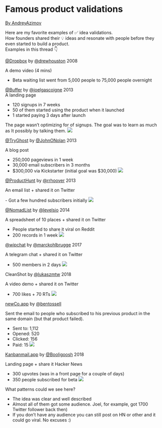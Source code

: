 # Famous product validations

[By AndreyAzimov](https://twitter.com/AndreyAzimov/status/1022374216702734336
)


Here are my favorite examples of ✅ idea validations.    
How founders shared their 💡 ideas and resonate with people before they even started to build a product.    
Examples in this thread 👇

[@Dropbox](https://twitter.com/Dropbox) by [@drewhouston](https://twitter.com/drewhouston) 2008  
  
A demo video (4 mins)  

- Beta waiting list went from 5,000 people to 75,000 people overnight  
  

[@Buffer](https://twitter.com/buffer) by [@joelgascoigne](https://twitter.com/joelgascoigne) 2013  
A landing page  
  
- 120 signups in 7 weeks  
- 50 of them started using the product when it launched  
- 1 started paying 3 days after launch  
  
The page wasn’t optimizing for of signups. The goal was to learn as much as It possibly by talking them. [![](https://pbs.twimg.com/media/DjA0ksyVsAA2rEs.jpg)](https://pbs.twimg.com/media/DjA0ksyVsAA2rEs.jpg)

[@TryGhost](https://twitter.com/TryGhost) by [@JohnONolan](https://twitter.com/JohnONolan) 2013  
  
A blog post  
  
- 250,000 pageviews in 1 week  
- 30,000 email subscribers in 3 months  
- $300,000 via Kickstarter (initial goal was $30,000) [![](https://pbs.twimg.com/media/DjA0zcdU4AA3x33.jpg)](https://pbs.twimg.com/media/DjA0zcdU4AA3x33.jpg)

[@ProductHunt](https://twitter.com/ProductHunt) by [@rrhoover](https://twitter.com/rrhoover) 2013  
  
An email list + shared it on Twitter  
  
\- Got a few hundred subscribers initially [![](https://pbs.twimg.com/media/DjA1MsSUcAAR_cz.jpg)](https://pbs.twimg.com/media/DjA1MsSUcAAR_cz.jpg)

[@NomadList](https://twitter.com/NomadList) by [@levelsio](https://twitter.com/levelsio) 2014  
  
A spreadsheet of 10 places + shared it on Twitter  
  
- People started to share it viral on Reddit  
- 200 records in 1 week [![](https://pbs.twimg.com/media/DjA1bYpUwAYkzlI.jpg)](https://pbs.twimg.com/media/DjA1bYpUwAYkzlI.jpg)

[@wipchat](https://twitter.com/wipchat) by [@marckohlbrugge](https://twitter.com/marckohlbrugge) 2017  
  
A telegram chat + shared it on Twitter  
  
- 500 members in 2 days [![](https://pbs.twimg.com/media/DjA2AqWVsAExD8k.jpg)](https://pbs.twimg.com/media/DjA2AqWVsAExD8k.jpg)

CleanShot by [@lukaszmtw](https://twitter.com/lukaszmtw) 2018  
  
A video demo + shared it on Twitter  
  
- 700 likes + 70 RTs [![](https://pbs.twimg.com/media/DjA2sznUwAAZyOy.jpg)](https://pbs.twimg.com/media/DjA2sznUwAAZyOy.jpg)

[newCo.app](https://newCo.app) by [@bentossell](https://twitter.com/bentossell)  
  
Sent the email to people who subscribed to his previous product in the same domain (but that product failed).  
  
- Sent to: 1,112  
- Opened: 520  
- Clicked: 156  
- Paid: 15 [![](https://pbs.twimg.com/media/DjA3s_qU8AAHg1U.jpg)](https://pbs.twimg.com/media/DjA3s_qU8AAHg1U.jpg)


[Kanbanmail.app](https://Kanbanmail.app) by [@Booligoosh](https://twitter.com/Booligoosh) 2018  
  
Landing page + share it Hacker News  
  
- 300 upvotes (was in a front page for a couple of days)  
- 350 people subscribed for beta [![](https://pbs.twimg.com/media/DjA49fhUcAAm6qf.jpg)](https://pbs.twimg.com/media/DjA49fhUcAAm6qf.jpg)

What patterns could we see here?  
  
- The idea was clear and well described  
- Almost all of them got some audience. Joel, for example, got 1700 Twitter follower back then)  
- If you don’t have any audience you can still post on HN or other and it could go viral. No excuses :)
